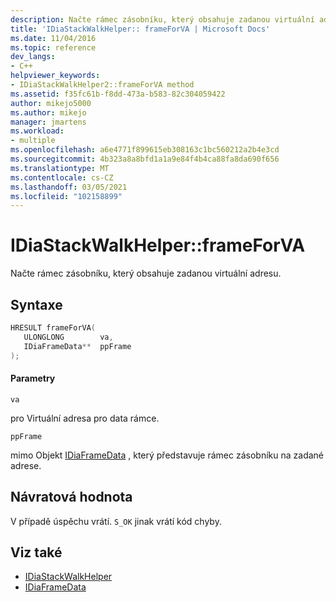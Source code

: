 ```yaml
---
description: Načte rámec zásobníku, který obsahuje zadanou virtuální adresu.
title: 'IDiaStackWalkHelper:: frameForVA | Microsoft Docs'
ms.date: 11/04/2016
ms.topic: reference
dev_langs:
- C++
helpviewer_keywords:
- IDiaStackWalkHelper2::frameForVA method
ms.assetid: f35fc61b-f8dd-473a-b583-82c304059422
author: mikejo5000
ms.author: mikejo
manager: jmartens
ms.workload:
- multiple
ms.openlocfilehash: a6e4771f899615eb308163c1bc560212a2b4e3cd
ms.sourcegitcommit: 4b323a8a8bfd1a1a9e84f4b4ca88fa8da690f656
ms.translationtype: MT
ms.contentlocale: cs-CZ
ms.lasthandoff: 03/05/2021
ms.locfileid: "102158899"
---
```

# <a name="idiastackwalkhelperframeforva"></a>IDiaStackWalkHelper::frameForVA
Načte rámec zásobníku, který obsahuje zadanou virtuální adresu.

## <a name="syntax"></a>Syntaxe

```C++
HRESULT frameForVA( 
   ULONGLONG        va,
   IDiaFrameData**  ppFrame
);
```

#### <a name="parameters"></a>Parametry
 `va`

pro Virtuální adresa pro data rámce.

 `ppFrame`

mimo Objekt [IDiaFrameData](../../debugger/debug-interface-access/idiaframedata.md) , který představuje rámec zásobníku na zadané adrese.

## <a name="return-value"></a>Návratová hodnota
 V případě úspěchu vrátí. `S_OK` jinak vrátí kód chyby.

## <a name="see-also"></a>Viz také
- [IDiaStackWalkHelper](../../debugger/debug-interface-access/idiastackwalkhelper.md)
- [IDiaFrameData](../../debugger/debug-interface-access/idiaframedata.md)
